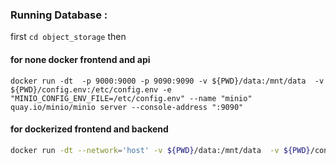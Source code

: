 ### Running Database : 

 first ```cd object_storage``` then 


#### for none docker frontend and api
```docker run -dt  -p 9000:9000 -p 9090:9090 -v ${PWD}/data:/mnt/data  -v ${PWD}/config.env:/etc/config.env -e "MINIO_CONFIG_ENV_FILE=/etc/config.env" --name "minio"  quay.io/minio/minio server --console-address ":9090"```

#### for dockerized frontend and backend
```bash
docker run -dt --network='host' -v ${PWD}/data:/mnt/data  -v ${PWD}/config.env:/etc/config.env -e "MINIO_CONFIG_ENV_FILE=/etc/config.env" --name "minio"  quay.io/minio/minio server --console-address ":9090"
```